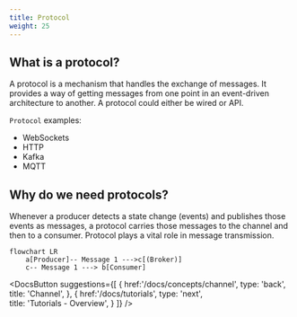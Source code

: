 ```yaml
---
title: Protocol
weight: 25
---
```



## What is a protocol?
A protocol is a mechanism that handles the exchange of messages. It provides a way of getting messages from one point in an event-driven architecture to another. A protocol could either be wired or API.

`Protocol` examples:
* WebSockets
* HTTP
* Kafka
* MQTT

## Why do we need protocols?
Whenever a producer detects a state change (events) and publishes those events as messages, a protocol carries those messages to the channel and then to a consumer. Protocol plays a vital role in message transmission.

```mermaid
flowchart LR
    a[Producer]-- Message 1 --->c[(Broker)]
    c-- Message 1 ---> b[Consumer]
```

<DocsButton
 suggestions={[
    {
      href:'/docs/concepts/channel',
      type: 'back',  
      title: 'Channel',
   },
   {
      href:'/docs/tutorials',
      type: 'next',  
      title: 'Tutorials - Overview',
   }
 ]}
/>